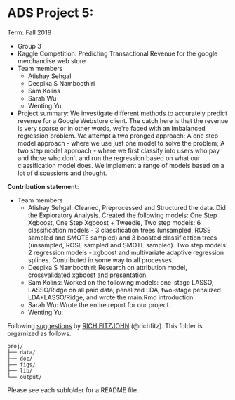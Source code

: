 # ADS Project 5: 

Term: Fall 2018

+ Group 3
+ Kaggle Competition: Predicting Transactional Revenue for the google merchandise web store
+ Team members
	+ Atishay Sehgal
	+ Deepika S Namboothiri
	+ Sam Kolins
	+ Sarah Wu
	+ Wenting Yu
+ Project summary: We investigate different methods to accurately predict revenue for a Google Webstore client. The catch here is that the revenue is very sparse or in other words, we're faced with an Imbalanced regression problem. We attempt a two pronged approach: A one step model approach - where we use just one model to solve the problem; A two step model approach - where we first classify into users who pay and those who don't and run the regression based on what our classification model does. We implement a range of models based on a lot of discussions and thought.
	
**Contribution statement**: 
+ Team members
	+ Atishay Sehgal: Cleaned, Preprocessed and Structured the data. Did the Exploratory Analysis. Created the following models: One Step Xgboost, One Step Xgboost + Tweedie, Two step models: 6 classification models - 3 classification trees (unsampled, ROSE sampled and SMOTE sampled) and 3 boosted classification trees (unsampled, ROSE sampled and SMOTE sampled). Two step models: 2 regression models - xgboost and multivariate adaptive regression splines. Contributed in some way to all processes.
	+ Deepika S Namboothiri: Research on attribution model, crossvalidated xgboost and presentation.
	+ Sam Kolins: Worked on the following models: one-stage LASSO, LASSO/Ridge on all paid data, penalized LDA, two-stage penalized LDA+LASSO/Ridge, and wrote the main.Rmd introduction.
	+ Sarah Wu: Wrote the entire report for our project.
	+ Wenting Yu:  

Following [suggestions](http://nicercode.github.io/blog/2013-04-05-projects/) by [RICH FITZJOHN](http://nicercode.github.io/about/#Team) (@richfitz). This folder is orgarnized as follows.

```
proj/
├── data/
├── doc/
├── figs/
├── lib/
└── output/
```

Please see each subfolder for a README file.
